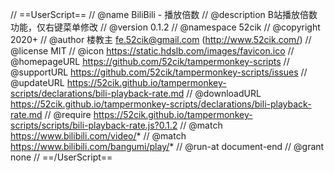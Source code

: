 // ==UserScript==
// @name         BiliBili - 播放倍数
// @description  B站播放倍数功能，仅右键菜单修改
// @version      0.1.2
// @namespace    52cik
// @copyright    2020+
// @author       楼教主 <fe.52cik@gmail.com> (http://www.52cik.com/)
// @license      MIT
// @icon         https://static.hdslb.com/images/favicon.ico
// @homepageURL  https://github.com/52cik/tampermonkey-scripts
// @supportURL   https://github.com/52cik/tampermonkey-scripts/issues
// @updateURL    https://52cik.github.io/tampermonkey-scripts/declarations/bili-playback-rate.md
// @downloadURL  https://52cik.github.io/tampermonkey-scripts/declarations/bili-playback-rate.md
// @require      https://52cik.github.io/tampermonkey-scripts/scripts/bili-playback-rate.js?0.1.2
// @match        https://www.bilibili.com/video/*
// @match        https://www.bilibili.com/bangumi/play/*
// @run-at       document-end
// @grant        none
// ==/UserScript==
